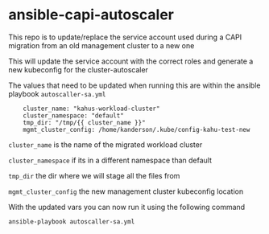 # ansible-capi-autoscaler

This repo is to update/replace the service account used during a CAPI migration from an old management cluster to a new one

This will update the service account with the correct roles and generate a new kubeconfig for the cluster-autoscaler


The values that need to be updated when running this are within the ansible playbook `autoscaller-sa.yml`

```
    cluster_name: "kahus-workload-cluster"
    cluster_namespace: "default"
    tmp_dir: "/tmp/{{ cluster_name }}"
    mgmt_cluster_config: /home/kanderson/.kube/config-kahu-test-new
```

`cluster_name` is the name of the migrated workload cluster

`cluster_namespace` if its in a different namespace than default

`tmp_dir` the dir where we will stage all the files from

`mgmt_cluster_config` the new management cluster kubeconfig location


With the updated vars you can now run it using the following command

```
ansible-playbook autoscaller-sa.yml
```

